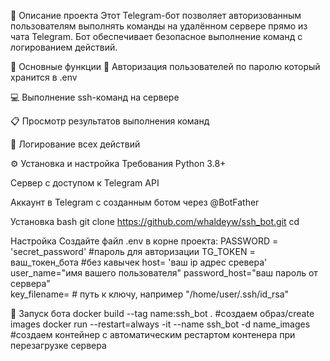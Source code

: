 📌 Описание проекта
Этот Telegram-бот позволяет авторизованным пользователям выполнять команды на удалённом сервере прямо из чата Telegram. 
Бот обеспечивает безопасное выполнение команд с логированием действий.

🌟 Основные функции
🔐 Авторизация пользователей по паролю который хранится в .env

💻 Выполнение ssh-команд на сервере

📋 Просмотр результатов выполнения команд

📝 Логирование всех действий

⚙️ Установка и настройка
Требования
Python 3.8+

Сервер с доступом к Telegram API

Аккаунт в Telegram с созданным ботом через @BotFather

Установка
bash
git clone https://github.com/whaldeyw/ssh_bot.git
cd 

Настройка
Создайте файл .env в корне проекта:
PASSWORD = 'secret_password' #пароль для авторизации
TG_TOKEN = ваш_токен_бота    #без кавычек
host= 'ваш ip адрес сревера'
user_name="имя вашего пользователя"
password_host="ваш пароль от сервера"  
key_filename= # путь к ключу, например "/home/user/.ssh/id_rsa"


🚀 Запуск бота
docker build --tag name:ssh_bot .     #создаем образ/create images
docker run --restart=always -it --name ssh_bot -d name_images   #создаем контейнер с автоматическим рестартом контенера 
                                                                 при перезагрузке  сервера



